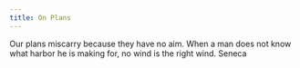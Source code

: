 ```yaml
---
title: On Plans
---
```


Our plans miscarry because they have no aim. When a man does not know what harbor he is making for, no wind is the right wind. Seneca
